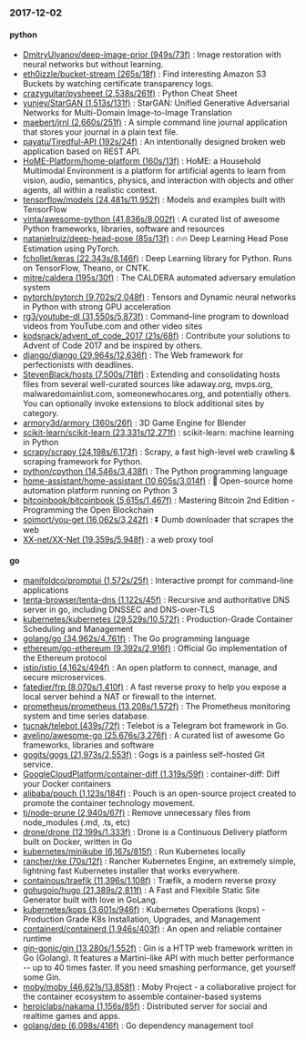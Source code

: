 ### 2017-12-02

#### python
* [DmitryUlyanov/deep-image-prior (949s/73f)](https://github.com/DmitryUlyanov/deep-image-prior) : Image restoration with neural networks but without learning.
* [eth0izzle/bucket-stream (265s/18f)](https://github.com/eth0izzle/bucket-stream) : Find interesting Amazon S3 Buckets by watching certificate transparency logs.
* [crazyguitar/pysheeet (2,538s/261f)](https://github.com/crazyguitar/pysheeet) : Python Cheat Sheet
* [yunjey/StarGAN (1,513s/131f)](https://github.com/yunjey/StarGAN) : StarGAN: Unified Generative Adversarial Networks for Multi-Domain Image-to-Image Translation
* [maebert/jrnl (2,660s/251f)](https://github.com/maebert/jrnl) : A simple command line journal application that stores your journal in a plain text file.
* [payatu/Tiredful-API (192s/24f)](https://github.com/payatu/Tiredful-API) : An intentionally designed broken web application based on REST API.
* [HoME-Platform/home-platform (160s/13f)](https://github.com/HoME-Platform/home-platform) : HoME: a Household Multimodal Environment is a platform for artificial agents to learn from vision, audio, semantics, physics, and interaction with objects and other agents, all within a realistic context.
* [tensorflow/models (24,481s/11,952f)](https://github.com/tensorflow/models) : Models and examples built with TensorFlow
* [vinta/awesome-python (41,836s/8,002f)](https://github.com/vinta/awesome-python) : A curated list of awesome Python frameworks, libraries, software and resources
* [natanielruiz/deep-head-pose (85s/13f)](https://github.com/natanielruiz/deep-head-pose) : 🔥🔥 Deep Learning Head Pose Estimation using PyTorch.
* [fchollet/keras (22,343s/8,146f)](https://github.com/fchollet/keras) : Deep Learning library for Python. Runs on TensorFlow, Theano, or CNTK.
* [mitre/caldera (195s/30f)](https://github.com/mitre/caldera) : The CALDERA automated adversary emulation system
* [pytorch/pytorch (9,702s/2,048f)](https://github.com/pytorch/pytorch) : Tensors and Dynamic neural networks in Python with strong GPU acceleration
* [rg3/youtube-dl (31,550s/5,873f)](https://github.com/rg3/youtube-dl) : Command-line program to download videos from YouTube.com and other video sites
* [kodsnack/advent_of_code_2017 (21s/68f)](https://github.com/kodsnack/advent_of_code_2017) : Contribute your solutions to Advent of Code 2017 and be inspired by others.
* [django/django (29,964s/12,636f)](https://github.com/django/django) : The Web framework for perfectionists with deadlines.
* [StevenBlack/hosts (7,500s/718f)](https://github.com/StevenBlack/hosts) : Extending and consolidating hosts files from several well-curated sources like adaway.org, mvps.org, malwaredomainlist.com, someonewhocares.org, and potentially others. You can optionally invoke extensions to block additional sites by category.
* [armory3d/armory (360s/26f)](https://github.com/armory3d/armory) : 3D Game Engine for Blender
* [scikit-learn/scikit-learn (23,331s/12,271f)](https://github.com/scikit-learn/scikit-learn) : scikit-learn: machine learning in Python
* [scrapy/scrapy (24,198s/6,173f)](https://github.com/scrapy/scrapy) : Scrapy, a fast high-level web crawling & scraping framework for Python.
* [python/cpython (14,546s/3,438f)](https://github.com/python/cpython) : The Python programming language
* [home-assistant/home-assistant (10,605s/3,014f)](https://github.com/home-assistant/home-assistant) : 🏡 Open-source home automation platform running on Python 3
* [bitcoinbook/bitcoinbook (5,615s/1,467f)](https://github.com/bitcoinbook/bitcoinbook) : Mastering Bitcoin 2nd Edition - Programming the Open Blockchain
* [soimort/you-get (16,062s/3,242f)](https://github.com/soimort/you-get) : ⏬ Dumb downloader that scrapes the web
* [XX-net/XX-Net (19,359s/5,948f)](https://github.com/XX-net/XX-Net) : a web proxy tool

#### go
* [manifoldco/promptui (1,572s/25f)](https://github.com/manifoldco/promptui) : Interactive prompt for command-line applications
* [tenta-browser/tenta-dns (1,122s/45f)](https://github.com/tenta-browser/tenta-dns) : Recursive and authoritative DNS server in go, including DNSSEC and DNS-over-TLS
* [kubernetes/kubernetes (29,529s/10,572f)](https://github.com/kubernetes/kubernetes) : Production-Grade Container Scheduling and Management
* [golang/go (34,962s/4,761f)](https://github.com/golang/go) : The Go programming language
* [ethereum/go-ethereum (9,392s/2,916f)](https://github.com/ethereum/go-ethereum) : Official Go implementation of the Ethereum protocol
* [istio/istio (4,162s/494f)](https://github.com/istio/istio) : An open platform to connect, manage, and secure microservices.
* [fatedier/frp (8,070s/1,410f)](https://github.com/fatedier/frp) : A fast reverse proxy to help you expose a local server behind a NAT or firewall to the internet.
* [prometheus/prometheus (13,208s/1,572f)](https://github.com/prometheus/prometheus) : The Prometheus monitoring system and time series database.
* [tucnak/telebot (439s/72f)](https://github.com/tucnak/telebot) : Telebot is a Telegram bot framework in Go.
* [avelino/awesome-go (25,676s/3,276f)](https://github.com/avelino/awesome-go) : A curated list of awesome Go frameworks, libraries and software
* [gogits/gogs (21,973s/2,553f)](https://github.com/gogits/gogs) : Gogs is a painless self-hosted Git service.
* [GoogleCloudPlatform/container-diff (1,319s/59f)](https://github.com/GoogleCloudPlatform/container-diff) : container-diff: Diff your Docker containers
* [alibaba/pouch (1,123s/184f)](https://github.com/alibaba/pouch) : Pouch is an open-source project created to promote the container technology movement.
* [tj/node-prune (2,940s/67f)](https://github.com/tj/node-prune) : Remove unnecessary files from node_modules (.md, .ts, etc)
* [drone/drone (12,199s/1,333f)](https://github.com/drone/drone) : Drone is a Continuous Delivery platform built on Docker, written in Go
* [kubernetes/minikube (6,167s/815f)](https://github.com/kubernetes/minikube) : Run Kubernetes locally
* [rancher/rke (70s/12f)](https://github.com/rancher/rke) : Rancher Kubernetes Engine, an extremely simple, lightning fast Kubernetes installer that works everywhere.
* [containous/traefik (11,396s/1,108f)](https://github.com/containous/traefik) : Træfik, a modern reverse proxy
* [gohugoio/hugo (21,389s/2,811f)](https://github.com/gohugoio/hugo) : A Fast and Flexible Static Site Generator built with love in GoLang.
* [kubernetes/kops (3,601s/946f)](https://github.com/kubernetes/kops) : Kubernetes Operations (kops) - Production Grade K8s Installation, Upgrades, and Management
* [containerd/containerd (1,946s/403f)](https://github.com/containerd/containerd) : An open and reliable container runtime
* [gin-gonic/gin (13,280s/1,552f)](https://github.com/gin-gonic/gin) : Gin is a HTTP web framework written in Go (Golang). It features a Martini-like API with much better performance -- up to 40 times faster. If you need smashing performance, get yourself some Gin.
* [moby/moby (46,621s/13,858f)](https://github.com/moby/moby) : Moby Project - a collaborative project for the container ecosystem to assemble container-based systems
* [heroiclabs/nakama (1,156s/85f)](https://github.com/heroiclabs/nakama) : Distributed server for social and realtime games and apps.
* [golang/dep (6,098s/416f)](https://github.com/golang/dep) : Go dependency management tool
